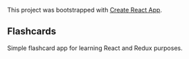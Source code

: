 This project was bootstrapped with [Create React App](https://github.com/facebook/create-react-app).

## Flashcards

Simple flashcard app for learning React and Redux purposes.